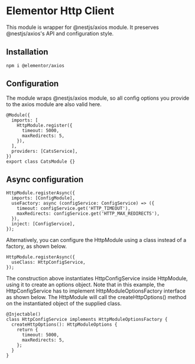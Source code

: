 # Elementor Http Client
This module is wrapper for @nestjs/axios module. 
It preserves @nestjs/axios's API and configuration style.

## Installation
```shell
npm i @elementor/axios
```

## Configuration
The module wraps @nestjs/axios module, so all config options
you provide to the axios module are also valid here.

```shell
@Module({
  imports: [
    HttpModule.register({
      timeout: 5000,
      maxRedirects: 5,
    }),
  ],
  providers: [CatsService],
})
export class CatsModule {}
```

## Async configuration
```shell
HttpModule.registerAsync({
  imports: [ConfigModule],
  useFactory: async (configService: ConfigService) => ({
    timeout: configService.get('HTTP_TIMEOUT'),
    maxRedirects: configService.get('HTTP_MAX_REDIRECTS'),
  }),
  inject: [ConfigService],
});
```

Alternatively, you can configure the HttpModule using a class instead of a factory, as shown below.

```shell
HttpModule.registerAsync({
  useClass: HttpConfigService,
});
```

The construction above instantiates HttpConfigService inside HttpModule, using it to create an options object. Note that in this example, the HttpConfigService has to implement HttpModuleOptionsFactory interface as shown below. The HttpModule will call the createHttpOptions() method on the instantiated object of the supplied class.

```shell
@Injectable()
class HttpConfigService implements HttpModuleOptionsFactory {
  createHttpOptions(): HttpModuleOptions {
    return {
      timeout: 5000,
      maxRedirects: 5,
    };
  }
}
```
